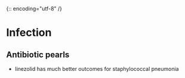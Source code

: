 {:: encoding="utf-8" /}

# Infection

## Antibiotic pearls

- linezolid has much better outcomes for staphylococcal pneumonia




